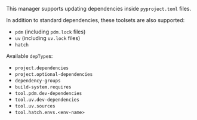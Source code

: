 This manager supports updating dependencies inside `pyproject.toml` files.

In addition to standard dependencies, these toolsets are also supported:

- `pdm` (including `pdm.lock` files)
- `uv` (including `uv.lock` files)
- `hatch`

Available `depType`s:

- `project.dependencies`
- `project.optional-dependencies`
- `dependency-groups`
- `build-system.requires`
- `tool.pdm.dev-dependencies`
- `tool.uv.dev-dependencies`
- `tool.uv.sources`
- `tool.hatch.envs.<env-name>`
